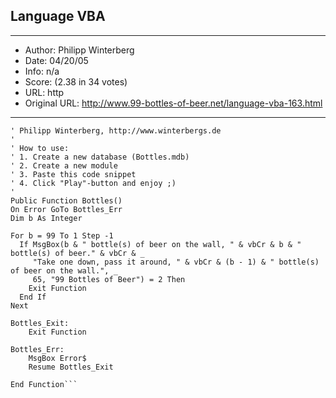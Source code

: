 
## Language VBA ##
---
- Author: Philipp Winterberg
- Date: 04/20/05
- Info: n/a
- Score:  (2.38 in 34 votes)
- URL: http
- Original URL: http://www.99-bottles-of-beer.net/language-vba-163.html
---

```' VBA/Access version of 99 Bottles of beer (Bottles.mdb)
' Philipp Winterberg, http://www.winterbergs.de
'
' How to use:
' 1. Create a new database (Bottles.mdb)
' 2. Create a new module
' 3. Paste this code snippet
' 4. Click "Play"-button and enjoy ;)
'
Public Function Bottles()
On Error GoTo Bottles_Err
Dim b As Integer

For b = 99 To 1 Step -1
  If MsgBox(b & " bottle(s) of beer on the wall, " & vbCr & b & " bottle(s) of beer." & vbCr & _
     "Take one down, pass it around, " & vbCr & (b - 1) & " bottle(s) of beer on the wall.", _
     65, "99 Bottles of Beer") = 2 Then
    Exit Function
  End If
Next

Bottles_Exit:
    Exit Function

Bottles_Err:
    MsgBox Error$
    Resume Bottles_Exit
    
End Function```